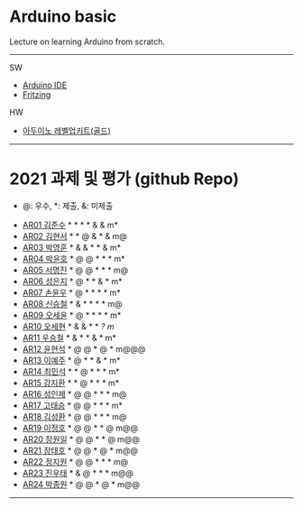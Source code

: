 # Arduino basic
Lecture on learning Arduino from scratch.


---

SW

- [Arduino IDE](https://www.arduino.cc/)
- [Fritzing](http://fritzing.org/download/)

HW

- [아두이노 레벨업키트(골드)](https://www.devicemart.co.kr/goods/view?no=12170416)

---

# 2021 과제 및 평가 (github Repo)
* @: 우수, *: 제출, &: 미제출

- [AR01 김준수](https://github.com/96wnstn/AR01) * * * * & & m*
- [AR02 김현서](https://github.com/HyunSeo0928/ar02) * * @ & * & m@
- [AR03 박영훈](https://github.com/hunypark/ar03) * & & * * & m*
- [AR04 박윤호](https://github.com/yoonho0624/ar04) * @ @ * * * m*
- [AR05 서명진](https://github.com/smj3343/ar05) * @ @ * * * m@
- [AR06 성은지](https://github.com/eun-jiii/ar06) * @ * * & * m*
- [AR07 손윤우](https://github.com/yunuu/AR07) * @ * * * * m*
- [AR08 신승철](https://github.com/kdkh96/AR08) * & * * * * m@
- [AR09 오세윤](https://github.com/chilledlife/ar09) * @ * * * * m*
- [AR10 오세현](https://github.com/Ohsaehyeon/AR10) * & & * * *? m*
- [AR11 우승철](https://github.com/woo-seung-cheol/ar11) * & * * & * m*
- [AR12 윤현석](https://github.com/yhs11116/AR12) * @ @ * @ * m@@@
- [AR13 이예주](https://github.com/JJangyeJJangju/ar13) * @ * * & * m*
- [AR14 최민석](https://github.com/cmsinje/AR14) * * @ * * * m*
- [AR15 강지환](https://github.com/qkqh9635/ar15) * * @ * * * m*
- [AR16 성인제](https://github.com/nsa32300/ar16) * @ @ * * * m@
- [AR17 고태승](https://github.com/xotmddlsp2/AR17/) * @ @ * * * m*
- [AR18 김성환](https://github.com/Seong-Hwan99/AR-18) * @ @ * * * m@
- [AR19 이정호](https://github.com/LOLMGs/AR19) * @ @ * * @ m@@
- [AR20 장원일](https://github.com/jangeleven/AR20) * @ @ * * @ m@@
- [AR21 장태호](https://github.com/HINEET/AR21) * @ @ * @ * m@@
- [AR22 정지원](https://github.com/lalalalalra/AR22) * @ @ * * * m@
- [AR23 진우태](https://github.com/Wjkdj/AR23) * & @ * * * m@@
- [AR24 박종원](https://github.com/monegit/arduino-prj) * @ @ * @ * m@@

---




